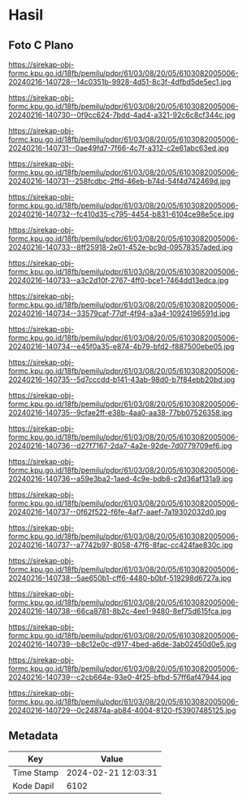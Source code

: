 # Hasil

## Foto C Plano

https://sirekap-obj-formc.kpu.go.id/18fb/pemilu/pdpr/61/03/08/20/05/6103082005006-20240216-140728--14c0351b-9928-4d51-8c3f-4dfbd5de5ec1.jpg

https://sirekap-obj-formc.kpu.go.id/18fb/pemilu/pdpr/61/03/08/20/05/6103082005006-20240216-140730--0f9cc624-7bdd-4ad4-a321-92c6c8cf344c.jpg

https://sirekap-obj-formc.kpu.go.id/18fb/pemilu/pdpr/61/03/08/20/05/6103082005006-20240216-140731--0ae49fd7-7f66-4c7f-a312-c2e61abc63ed.jpg

https://sirekap-obj-formc.kpu.go.id/18fb/pemilu/pdpr/61/03/08/20/05/6103082005006-20240216-140731--258fcdbc-2ffd-46eb-b74d-54f4d742469d.jpg

https://sirekap-obj-formc.kpu.go.id/18fb/pemilu/pdpr/61/03/08/20/05/6103082005006-20240216-140732--fc410d35-c795-4454-b831-6104ce98e5ce.jpg

https://sirekap-obj-formc.kpu.go.id/18fb/pemilu/pdpr/61/03/08/20/05/6103082005006-20240216-140733--8ff25918-2e01-452e-bc9d-09578357aded.jpg

https://sirekap-obj-formc.kpu.go.id/18fb/pemilu/pdpr/61/03/08/20/05/6103082005006-20240216-140733--a3c2d10f-2767-4ff0-bce1-7464dd13edca.jpg

https://sirekap-obj-formc.kpu.go.id/18fb/pemilu/pdpr/61/03/08/20/05/6103082005006-20240216-140734--33579caf-77df-4f94-a3a4-10924196591d.jpg

https://sirekap-obj-formc.kpu.go.id/18fb/pemilu/pdpr/61/03/08/20/05/6103082005006-20240216-140734--e45f0a35-e874-4b79-bfd2-f887500ebe05.jpg

https://sirekap-obj-formc.kpu.go.id/18fb/pemilu/pdpr/61/03/08/20/05/6103082005006-20240216-140735--5d7cccdd-b141-43ab-98d0-b7f84ebb20bd.jpg

https://sirekap-obj-formc.kpu.go.id/18fb/pemilu/pdpr/61/03/08/20/05/6103082005006-20240216-140735--9cfae2ff-e38b-4aa0-aa38-77bb07526358.jpg

https://sirekap-obj-formc.kpu.go.id/18fb/pemilu/pdpr/61/03/08/20/05/6103082005006-20240216-140736--d27f7167-2da7-4a2e-92de-7d0779709ef6.jpg

https://sirekap-obj-formc.kpu.go.id/18fb/pemilu/pdpr/61/03/08/20/05/6103082005006-20240216-140736--a59e3ba2-1aed-4c9e-bdb8-c2d36af131a9.jpg

https://sirekap-obj-formc.kpu.go.id/18fb/pemilu/pdpr/61/03/08/20/05/6103082005006-20240216-140737--0f62f522-f6fe-4af7-aaef-7a19302032d0.jpg

https://sirekap-obj-formc.kpu.go.id/18fb/pemilu/pdpr/61/03/08/20/05/6103082005006-20240216-140737--a7742b97-8058-47f6-8fac-cc424fae830c.jpg

https://sirekap-obj-formc.kpu.go.id/18fb/pemilu/pdpr/61/03/08/20/05/6103082005006-20240216-140738--5ae650b1-cff6-4480-b0bf-519298d6727a.jpg

https://sirekap-obj-formc.kpu.go.id/18fb/pemilu/pdpr/61/03/08/20/05/6103082005006-20240216-140738--66ca8781-8b2c-4ee1-9480-8ef75d615fca.jpg

https://sirekap-obj-formc.kpu.go.id/18fb/pemilu/pdpr/61/03/08/20/05/6103082005006-20240216-140739--b8c12e0c-d917-4bed-a6de-3ab02450d0e5.jpg

https://sirekap-obj-formc.kpu.go.id/18fb/pemilu/pdpr/61/03/08/20/05/6103082005006-20240216-140739--c2cb664e-93e0-4f25-bfbd-57ff6af47944.jpg

https://sirekap-obj-formc.kpu.go.id/18fb/pemilu/pdpr/61/03/08/20/05/6103082005006-20240216-140729--0c24874a-ab84-4004-8120-f53907485125.jpg


## Metadata

| Key        | Value               |
| ---------- | ------------------- |
| Time Stamp | 2024-02-21 12:03:31 |
| Kode Dapil | 6102                |



